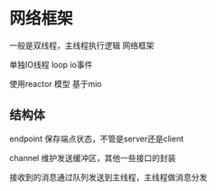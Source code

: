 # 网络框架

一般是双线程，主线程执行逻辑
网络框架

单独IO线程 loop io事件

使用reactor 模型 基于mio

## 结构体

endpoint 保存端点状态，不管是server还是client

channel 维护发送缓冲区，其他一些接口的封装

接收到的消息通过队列发送到主线程，主线程做消息分发

